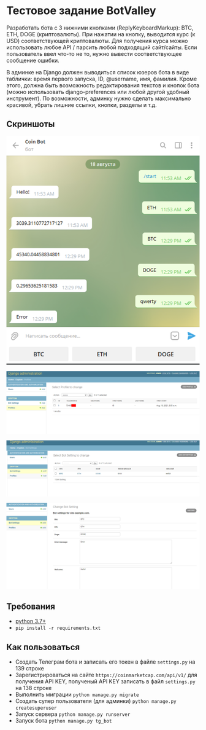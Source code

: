 # Тестовое задание BotValley
Разработать бота с 3 нижними кнопками (ReplyKeyboardMarkup): BTC, ETH, DOGE (криптовалюты). При нажатии на кнопку, выводится курс (к USD) соответствующей криптовалюты. Для получения курса можно использовать любое API / парсить любой подходящий сайт/сайты. Если пользователь ввел что-то не то, нужно вывести соответствующее сообщение ошибки.

В админке на Django должен выводиться список юзеров бота в виде таблички: время первого запуска, ID, @username, имя, фамилия. Кроме этого, должна быть возможность редактирования текстов и кнопок бота (можно использовать django-preferences или любой другой удобный инструмент). По возможности, админку нужно сделать максимально красивой, убрать лишние ссылки, кнопки, разделы и т.д.

## Скриншоты
![alt tag](https://github.com/iterweb/test_bot/blob/master/screenshots/coin_bot.png)

![alt tag](https://github.com/iterweb/test_bot/blob/master/screenshots/profiles.png)

![alt tag](https://github.com/iterweb/test_bot/blob/master/screenshots/bot_settings.png)

![alt tag](https://github.com/iterweb/test_bot/blob/master/screenshots/bot_settings_1.png)

## Требования
* [python 3.7+](https://www.python.org/)
* ```pip install -r requirements.txt```
## Как пользоваться
* Создать Телеграм бота и записать его токен в файле ```settings.py``` на 139 строке
* Зарегистрироваться на сайте `https://coinmarketcap.com/api/v1/` для получения API KEY, полученый API KEY записать в файл ```settings.py``` на 138 строке
* Выполнить миграции ```python manage.py migrate```
* Создать супер пользователя (для админки) ```python manage.py createsuperuser```
* Запуск сервера ```python manage.py runserver```
* Запуск бота ```python manage.py tg_bot```
